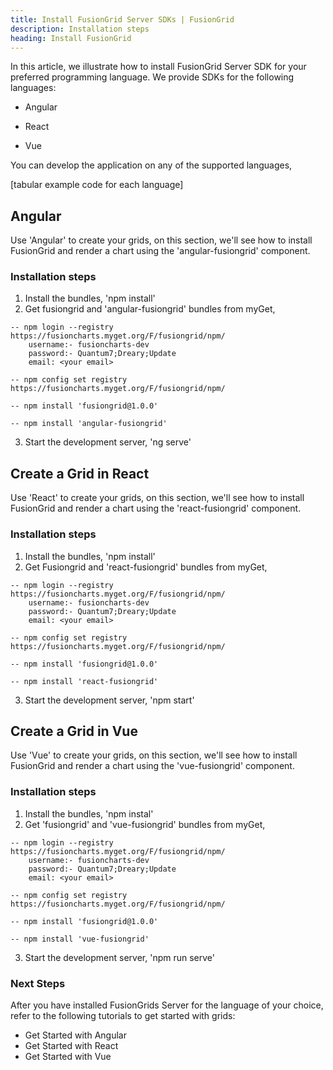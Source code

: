 ```yaml
---
title: Install FusionGrid Server SDKs | FusionGrid
description: Installation steps
heading: Install FusionGrid
---
```


In this article, we illustrate how to install FusionGrid Server SDK for your preferred programming language. We provide SDKs for the following languages:

- Angular

- React

- Vue

You can develop the application on any of the supported languages, 

[tabular example code for each language]

## Angular

Use 'Angular' to create your grids, on this section, we'll see how to install FusionGrid and render a chart using the 'angular-fusiongrid' component.

### Installation steps 

1. Install the bundles, 'npm install'
2. Get fusiongrid and 'angular-fusiongrid' bundles from myGet,
```shell
-- npm login --registry https://fusioncharts.myget.org/F/fusiongrid/npm/
    username:- fusioncharts-dev
    password:- Quantum7;Dreary;Update
    email: <your email>
```
```shell
-- npm config set registry https://fusioncharts.myget.org/F/fusiongrid/npm/
```
```shell
-- npm install 'fusiongrid@1.0.0'
```
```
-- npm install 'angular-fusiongrid'
```
3. Start the development server, 'ng serve'

## Create a Grid in React
   
Use 'React' to create your grids, on this section, we'll see how to install FusionGrid and render a chart using the 'react-fusiongrid' component.

### Installation steps 

1. Install the bundles, 'npm install'
2. Get Fusiongrid and 'react-fusiongrid' bundles from myGet,
```shell
-- npm login --registry https://fusioncharts.myget.org/F/fusiongrid/npm/
    username:- fusioncharts-dev
    password:- Quantum7;Dreary;Update
    email: <your email>

-- npm config set registry https://fusioncharts.myget.org/F/fusiongrid/npm/
  
-- npm install 'fusiongrid@1.0.0'

-- npm install 'react-fusiongrid'
```
3. Start the development server, 'npm start'

## Create a Grid in Vue

Use 'Vue' to create your grids, on this section, we'll see how to install FusionGrid and render a chart using the 'vue-fusiongrid' component.
    
### Installation steps 


1. Install the bundles, 'npm instal'
2. Get 'fusiongrid' and 'vue-fusiongrid' bundles from myGet,
```shell
-- npm login --registry https://fusioncharts.myget.org/F/fusiongrid/npm/
    username:- fusioncharts-dev
    password:- Quantum7;Dreary;Update
    email: <your email>

-- npm config set registry https://fusioncharts.myget.org/F/fusiongrid/npm/

-- npm install 'fusiongrid@1.0.0'

-- npm install 'vue-fusiongrid'
```
3. Start the development server, 'npm run serve'

### Next Steps

After you have installed FusionGrids Server for the language of your choice, refer to the following tutorials to get started with grids:

- Get Started with Angular
- Get Started with React
- Get Started with Vue
